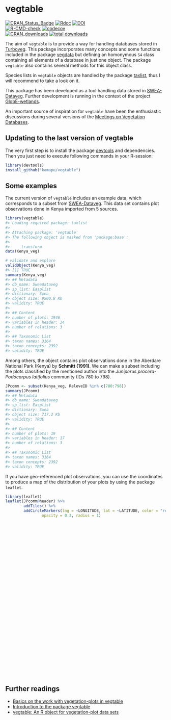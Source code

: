 
<!-- README.md is generated from README.Rmd. Please edit that file -->

<!-- Use snippet 'render_markdown' for it -->

# vegtable

<!-- badges: start -->

[![CRAN\_Status\_Badge](http://www.r-pkg.org/badges/version/vegtable)](https://cran.r-project.org/package=vegtable)
[![Rdoc](http://www.rdocumentation.org/badges/version/vegtable)](http://www.rdocumentation.org/packages/vegtable)
[![DOI](https://zenodo.org/badge/55006983.svg)](https://zenodo.org/badge/latestdoi/55006983)
<br>
[![R-CMD-check](https://github.com/kamapu/vegtable/workflows/R-CMD-check/badge.svg)](https://github.com/kamapu/vegtable/actions)
[![codecov](https://codecov.io/gh/kamapu/vegtable/branch/master/graph/badge.svg)](https://codecov.io/gh/kamapu/vegtable)
<br>
[![CRAN\_downloads](http://cranlogs.r-pkg.org/badges/vegtable)](https://cran.r-project.org/package=vegtable)
[![total
downloads](http://cranlogs.r-pkg.org/badges/grand-total/vegtable)](https://cran.r-project.org/package=vegtable)
<!-- badges: end -->

The aim of `vegtable` is to provide a way for handling databases stored
in [Turboveg](http://www.synbiosys.alterra.nl/turboveg). This package
incorporates many concepts and some functions included in the package
[vegdata](https://cran.r-project.org/package=vegdata) but defining an
homonymous `S4` class containing all elements of a database in just one
object. The package `vegtable` also contains several methods for this
object class.

Species lists in `vegtable` objects are handled by the package
[taxlist](https://github.com/kamapu/taxlist), thus I will recommend to
take a look on it.

This package has been developed as a tool handling data stored in
[SWEA-Dataveg](http://www.givd.info/ID/AF-00-006). Further development
is running in the context of the project
[GlobE-wetlands](https://www.wetlands-africa.de/).

An important source of inspiration for `vegtable` have been the
enthusiastic discussions during several versions of the [Meetings on
Vegetation
Databases](http://www.hswt.de/person/joerg-ewald/vegetationsdatenbanken.html).

## Updating to the last version of vegtable

The very first step is to install the package
[devtools](https://github.com/hadley/devtools) and dependencies. Then
you just need to execute following commands in your R-session:

``` r
library(devtools)
install_github("kamapu/vegtable")
```

## Some examples

The current version of `vegtable` includes an example data, which
corresponds to a subset from
[SWEA-Dataveg](http://www.givd.info/ID/AF-00-006). This data set
contains plot observations done in Kenya imported from 5 sources.

``` r
library(vegtable)
#> Loading required package: taxlist
#> 
#> Attaching package: 'vegtable'
#> The following object is masked from 'package:base':
#> 
#>     transform
data(Kenya_veg)

# validate and explore
validObject(Kenya_veg)
#> [1] TRUE
summary(Kenya_veg)
#> ## Metadata 
#> db_name: Sweadataveg
#> sp_list: Easplist
#> dictionary: Swea
#> object size: 9500.8 Kb 
#> validity: TRUE 
#> 
#> ## Content 
#> number of plots: 1946 
#> variables in header: 34 
#> number of relations: 3 
#> 
#> ## Taxonomic List 
#> taxon names: 3164 
#> taxon concepts: 2392 
#> validity: TRUE
```

Among others, the object contains plot observations done in the Aberdare
National Park (Kenya) by **Schmitt (1991)**. We can make a subset
including the plots classified by the mentioned author into the
*Juniperus procera*-*Podocarpus latifolius* community (IDs 780 to 798).

``` r
JPcomm <- subset(Kenya_veg, ReleveID %in% c(780:798))
summary(JPcomm)
#> ## Metadata 
#> db_name: Sweadataveg
#> sp_list: Easplist
#> dictionary: Swea
#> object size: 717.2 Kb 
#> validity: TRUE 
#> 
#> ## Content 
#> number of plots: 19 
#> variables in header: 17 
#> number of relations: 3 
#> 
#> ## Taxonomic List 
#> taxon names: 3164 
#> taxon concepts: 2392 
#> validity: TRUE
```

If you have geo-referenced plot observations, you can use the
coordinates to produce a map of the distribution of your plots by using
the package `leaflet`.

``` r
library(leaflet)
leaflet(JPcomm@header) %>%
        addTiles() %>%
        addCircleMarkers(lng = ~LONGITUDE, lat = ~LATITUDE, color = "red",
                opacity = 0.3, radius = 1)
```

<div id="htmlwidget-ce25d721bff6d19c344e" style="width:672px;height:480px;" class="leaflet html-widget"></div>
<script type="application/json" data-for="htmlwidget-ce25d721bff6d19c344e">{"x":{"options":{"crs":{"crsClass":"L.CRS.EPSG3857","code":null,"proj4def":null,"projectedBounds":null,"options":{}}},"calls":[{"method":"addTiles","args":["//{s}.tile.openstreetmap.org/{z}/{x}/{y}.png",null,null,{"minZoom":0,"maxZoom":18,"tileSize":256,"subdomains":"abc","errorTileUrl":"","tms":false,"noWrap":false,"zoomOffset":0,"zoomReverse":false,"opacity":1,"zIndex":1,"detectRetina":false,"attribution":"&copy; <a href=\"http://openstreetmap.org\">OpenStreetMap<\/a> contributors, <a href=\"http://creativecommons.org/licenses/by-sa/2.0/\">CC-BY-SA<\/a>"}]},{"method":"addCircleMarkers","args":[[-0.21783606,-0.228685,-0.21965095,-0.21874659,-0.1835005,-0.21874232,-0.2160302,-0.22145907,-0.20879751,-0.20066322,-0.20970267,-0.20518737,-0.22235895,-0.20608739,-0.20608767,-0.16993217,-0.15185806,-0.18981772,-0.15276177],[36.52849996,36.54196582,36.57159667,36.56890322,36.61649612,36.54286533,36.54017222,36.57339212,36.53029708,36.53478754,36.53837753,36.56531387,36.5491497,36.54017378,36.54196948,36.54377023,36.57699314,36.54286972,36.5751973],1,null,null,{"interactive":true,"className":"","stroke":true,"color":"red","weight":5,"opacity":0.3,"fill":true,"fillColor":"red","fillOpacity":0.2},null,null,null,null,null,{"interactive":false,"permanent":false,"direction":"auto","opacity":1,"offset":[0,0],"textsize":"10px","textOnly":false,"className":"","sticky":true},null]}],"limits":{"lat":[-0.228685,-0.15185806],"lng":[36.52849996,36.61649612]}},"evals":[],"jsHooks":[]}</script>

## Further readings

  - [Basics on the work with vegetation-plots in
    vegtable](https://kamapu.github.io/posts/2020-11-20-vegtablepress2/)
  - [Introduction to the package
    vegtable](https://kamapu.github.io/posts/2020-10-29-vegtableintro/)
  - [vegtable: An R object for vegetation-plot data
    sets](https://kamapu.github.io/posts/2020-10-29-vegtablepress/)
